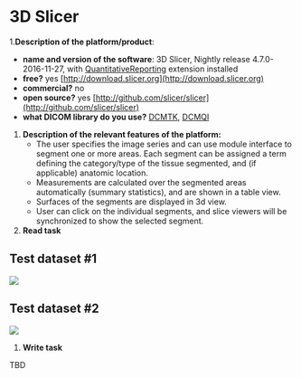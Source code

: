 # 3D Slicer

1.**Description of the platform/product**:

* **name and version of the software**: 3D Slicer, Nightly release 4.7.0-2016-11-27, with [QuantitativeReporting](https://github.com/QIICR/QuantitativeReporting) extension installed
* **free?** yes [http://download.slicer.org](http://download.slicer.org)
* **commercial?** no
* **open source?** yes [http://github.com/slicer/slicer](http://github.com/slicer/slicer)
* **what DICOM library do you use?** [DCMTK](http://dcmtk.org), [DCMQI](http://github.com/qiicr/dcmqi)

1. **Description of the relevant features of the platform:**
   * The user specifies the image series and can use module interface to segment one or more areas. Each segment can be assigned a term defining the category/type of the tissue segmented, and \(if applicable\) anatomic location.
   * Measurements are calculated over the segmented areas automatically \(summary statistics\), and are shown in a table view.
   * Surfaces of the segments are displayed in 3d view.
   * User can click on the individual segments, and slice viewers will be synchronized to show the selected segment.
2. **Read task**

## Test dataset \#1

![](../../.gitbook/assets/slicer-sr-read-td1.png)

## Test dataset \#2

![](../../.gitbook/assets/slicer-sr-read-td2.jpg)

1. **Write task**

TBD

